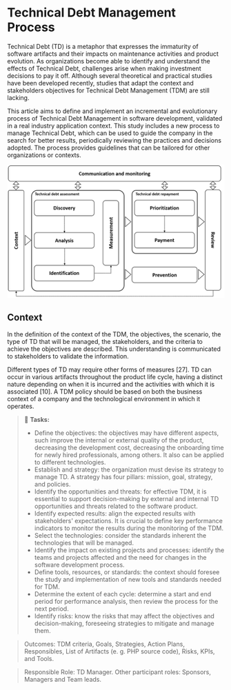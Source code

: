 # Technical Debt Management Process

Technical Debt (TD) is a metaphor that expresses the immaturity of software artifacts and their impacts on maintenance activities and product evolution. As organizations become able to identify and understand the effects of Technical Debt, challenges arise when making investment decisions to pay it off. Although several theoretical and practical studies have been developed recently, studies that adapt the context and stakeholders objectives for Technical Debt Management (TDM) are still lacking.

This article aims to define and implement an incremental and evolutionary process of Technical Debt Management in software development, validated in a real industry application context. This study includes a new process to manage Technical Debt, which can be used to guide the company in the search for better results, periodically reviewing the practices and decisions adopted. The process provides guidelines that can be tailored for other organizations or contexts.


<img src="TDMProcess.png" alt="drawing" width="1200"/>


## Context

In the definition of the context of the TDM, the objectives, the scenario, the type of TD that will be managed, the stakeholders, and the criteria to achieve the objectives are described. This understanding is communicated to stakeholders to validate the information.

Different types of TD may require other forms of measures [27]. TD can occur in various artifacts throughout the product life cycle, having a distinct nature depending on when it is incurred and the activities with which it is associated [10]. A TDM policy should be based on both the business context of a company and the technological environment in which it operates.

>:hammer: **Tasks:** 
>-	Define the objectives: the objectives may have different aspects, such improve the internal or external quality of the product, decreasing the development cost, decreasing the onboarding time for newly hired professionals, among others. It also can be applied to different technologies.
>-	Establish and strategy: the organization must devise its strategy to manage TD. A strategy has four pillars: mission, goal, strategy, and policies.
>-	Identify the opportunities and threats: for effective TDM, it is essential to support decision-making by external and internal TD opportunities and threats related to the software product.
>-	Identify expected results: align the expected results with stakeholders' expectations. It is crucial to define key performance indicators to monitor the results during the monitoring of the TDM.
>-	Select the technologies: consider the standards inherent the technologies that will be managed.
>-	Identify the impact on existing projects and processes: identify the teams and projects affected and the need for changes in the software development process.
>-	Define tools, resources, or standards: the context should foresee the study and implementation of new tools and standards needed for TDM.
>-	Determine the extent of each cycle: determine a start and end period for performance analysis, then review the process for the next period.
>-	Identify risks: know the risks that may affect the objectives and decision-making, foreseeing strategies to mitigate and manage them.

>Outcomes: TDM criteria, Goals, Strategies, Action Plans, Responsibles, List of Artifacts (e. g. PHP source code), Risks, KPIs, and Tools.

>Responsible Role: TD Manager.
>Other participant roles: Sponsors, Managers and Team leads.

